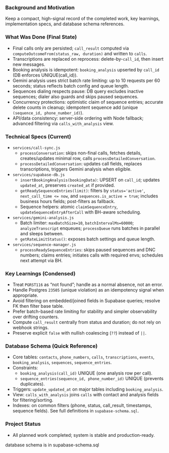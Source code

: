 ### Background and Motivation

Keep a compact, high-signal record of the completed work, key learnings, implementation specs, and database schema references.

### What Was Done (Final State)
- Final calls only are persisted; `call_result` computed via `computeOutcomeFrom(status_raw, duration)` and written to `calls`.
- Transcriptions are replaced on reprocess: delete-by-`call_id`, then insert new messages.
- Booking analysis is idempotent: `booking_analysis` upserted by `call_id` (DB enforces UNIQUE(call_id)).
- Gemini analysis uses strict batch rate limiting: up to 10 requests per 60 seconds; status reflects batch config and queue length.
- Sequences dialing respects pause: DB query excludes inactive sequences; dialer also guards and skips paused sequences.
- Concurrency protections: optimistic claim of sequence entries; accurate delete counts in cleanup; idempotent sequence add (unique `(sequence_id, phone_number_id)`).
- API/data consistency: server-side ordering with Node fallback; advanced filtering via `calls_with_analysis` view.

### Technical Specs (Current)
- `services/call-sync.js`
  - `processConversation`: skips non-final calls, fetches details, creates/updates minimal row, calls `processDetailedConversation`.
  - `processDetailedConversation`: updates call fields, replaces transcriptions, triggers Gemini analysis when eligible.
- `services/supabase-db.js`
  - `insertBookingAnalysis(bookingData)`: UPSERT on `call_id`; updates `updated_at`, preserves `created_at` if provided.
  - `getReadySequenceEntries(limit)`: filters by `status='active'`, `next_call_time <= now`, and `sequences.is_active = true`; includes business hours fields; post-filters as fallback.
  - Sequence helpers: atomic `claimSequenceEntry`, `updateSequenceEntryAfterCall` with BH-aware scheduling.
- `services/gemini-analysis.js`
  - Batch limiter: `maxBatchSize=10`, `batchIntervalMs=60000`; `analyzeTranscript` enqueues; `processQueue` runs batches in parallel and sleeps between.
  - `getRateLimitStatus()`: exposes batch settings and queue length.
- `services/sequence-manager.js`
  - `processReadySequenceEntries`: skips paused sequences and DNC numbers; claims entries; initiates calls with required envs; schedules next attempt via BH.

### Key Learnings (Condensed)
- Treat `PGRST116` as “not found”; handle as a normal absence, not an error.
- Handle Postgres `23505` (unique violation) as an idempotency signal when appropriate.
- Avoid filtering on embedded/joined fields in Supabase queries; resolve FK then filter base table.
- Prefer batch-based rate limiting for stability and simpler observability over drifting counters.
- Compute `call_result` centrally from status and duration; do not rely on webhook strings.
- Preserve explicit `false` with nullish coalescing (`??`) instead of `||`.

### Database Schema (Quick Reference)
- Core tables: `contacts`, `phone_numbers`, `calls`, `transcriptions`, `events`, `booking_analysis`, `sequences`, `sequence_entries`.
- Constraints:
  - `booking_analysis(call_id)` UNIQUE (one analysis row per call).
  - `sequence_entries(sequence_id, phone_number_id)` UNIQUE (prevents duplicates).
- Triggers: `update_updated_at` on major tables including `booking_analysis`.
- View: `calls_with_analysis` joins `calls` with contact and analysis fields for filtering/sorting.
- Indexes: on common filters (phone, status, call_result, timestamps, sequence fields). See full definitions in `supabase-schema.sql`.

### Project Status
- All planned work completed; system is stable and production-ready.


database schema is in supabase-schema.sql
